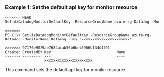 ### Example 1: Set the default api key for monitor resource
```powershell
<<<<<<< HEAD
Set-AzDatadogMonitorDefaultKey -ResourceGroupName azure-rg-Datadog -MonitorName Datadog -Key 'xxxxxxxxxxxxxxxxxxxxxx'
```

```output
=======
PS C:\> Set-AzDatadogMonitorDefaultKey -ResourceGroupName azure-rg-Datadog -MonitorName Datadog -Key 'xxxxxxxxxxxxxxxxxxxxxx'

>>>>>>> 97176e9029ae7684a4ab56b6bec6966b134d4f91
Created CreatedBy Key                              Name
------- --------- ---                              ----
                  xxxxxxxxxxxxxxxxxxxxxx
```

This command sets the default api key for monitor resource.

